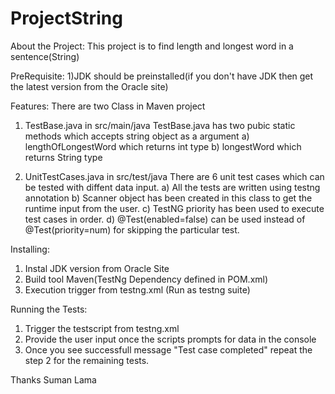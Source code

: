 # ProjectString
About the Project: This project is to find length and longest word in a sentence(String)

PreRequisite:
1)JDK should be preinstalled(if you don't have JDK then get the latest version from the Oracle site)

Features:
There are two Class in Maven project
1) TestBase.java in src/main/java
TestBase.java has two pubic static methods which accepts string object as a argument
a) lengthOfLongestWord  which returns int type
b) longestWord which returns String type

2) UnitTestCases.java in src/test/java
There are 6 unit test cases which can be tested with diffent data input.
a) All the tests are written using testng annotation
b) Scanner object has been created in this class to get the runtime input from the user.
c) TestNG priority has been used to execute test cases in order.
d) @Test(enabled=false) can be used instead of @Test(priority=num) for skipping the particular test.

Installing:
1) Instal JDK version from Oracle Site
2) Build tool Maven(TestNg Dependency defined in POM.xml)
3) Execution trigger from testng.xml (Run as testng suite)

Running the Tests:
1) Trigger the testscript from testng.xml
2) Provide the user input once the scripts prompts for data in the console
3) Once you see successfull message "Test case completed" repeat the step 2 for the remaining tests.


Thanks Suman Lama








